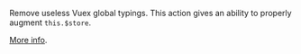 Remove useless Vuex global typings. This action gives an ability to properly augment `this.$store`.

[More info](https://github.com/vuejs/vuex/releases/tag/v4.0.0-beta.1).
